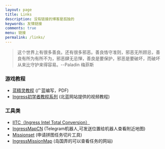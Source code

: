 ```yaml
---
layout: page
title: Links
description: 没有链接的博客是孤独的
keywords: 友情链接
comments: true
menu: 链接
permalink: /links/
---
```


> 这个世界上有很多善良。还有很多邪恶。善良恪守准则，邪恶无所顾忌，善良有所为有所不为，邪恶肆无忌惮，善良是要保护，邪恶是要破坏，而破坏从来比守护来得容易。--Paladin 梅菲斯

### 游戏教程
* [蓝精灵教程](https://goo.gl/BoFe3A) (广蓝编写，PDF)
* [Ingress初学者教程系列](http://bjres.net/learning/) (北蓝网站提供的视频教程)

### 工具类
* [IITC（Ingress Intel Total Conversion）](https://goo.gl/VsvrL8)
* [IngressMapCN](https://telegram.me/IngressMapCNBot) (Telegram机器人,可发送位置给机器人查看附近地图)
* [Missionset](http://www.giacintogarcea.com/ingress/tools/missionset/) (申请拼图任务切片工具)
* [IngressMissionMap](http://ingressmm.com/) (岛国弄的可以查看任务的网站)

